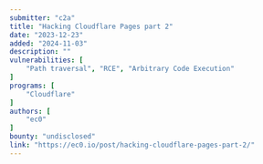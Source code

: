 ```yaml
---
submitter: "c2a"
title: "Hacking Cloudflare Pages part 2"
date: "2023-12-23"
added: "2024-11-03"
description: ""
vulnerabilities: [
    "Path traversal", "RCE", "Arbitrary Code Execution"
]
programs: [
    "Cloudflare"
]
authors: [
    "ec0"
]
bounty: "undisclosed"
link: "https://ec0.io/post/hacking-cloudflare-pages-part-2/"
---
```




